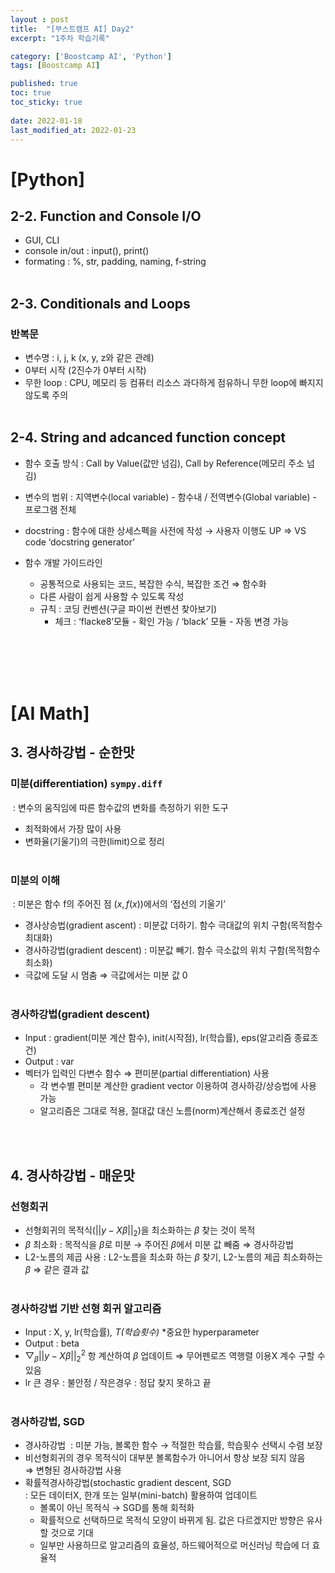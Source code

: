 ```yaml
---
layout : post
title:  "[부스트캠프 AI] Day2"
excerpt: "1주차 학습기록"

category: ['Boostcamp AI', 'Python']
tags: [Boostcamp AI]

published: true
toc: true
toc_sticky: true
 
date: 2022-01-18
last_modified_at: 2022-01-23
---
```


 
# **[Python]**
## **2-2. Function and Console I/O**
- GUI, CLI
- console in/out : input(), print()
- formating : %, str, padding, naming, f-string
<br></br>


## **2-3. Conditionals and Loops**
### **반복문**
- 변수명 : i, j, k (x, y, z와 같은 관례)
- 0부터 시작 (2진수가 0부터 시작)
- 무한 loop : CPU, 메모리 등 컴퓨터 리소스 과다하게 점유하니 무한 loop에 빠지지 않도록 주의
<br></br>

## **2-4. String and adcanced function concept**
- 함수 호출 방식 : Call by Value(값만 넘김), Call by Reference(메모리 주소 넘김)
- 변수의 범위 : 지역변수(local variable) - 함수내 / 전역변수(Global variable) - 프로그램 전체
- docstring : 함수에 대한 상세스펙을 사전에 작성 → 사용자 이행도 UP
     ⇒ VS code ‘docstring generator’
    
- 함수 개발 가이드라인
    - 공통적으로 사용되는 코드, 복잡한 수식, 복잡한 조건 ⇒ 함수화
    - 다른 사람이 쉽게 사용할 수 있도록 작성
    - 규칙 : 코딩 컨벤션(구글 파이썬 컨벤션 찾아보기)
        - 체크 : ‘flacke8’모듈 - 확인 가능 / ‘black’ 모듈 - 자동 변경 가능

<br></br>
<br></br>
# **[AI Math]**
## **3. 경사하강법 - 순한맛**
### **미분(differentiation)**  `sympy.diff`
&nbsp;: 변수의 움직임에 따른 함수값의 변화를 측정하기 위한 도구
- 최적화에서 가장 많이 사용
- 변화율(기울기)의 극한(limit)으로 정리   
&nbsp;
### **미분의 이해**
&nbsp;: 미분은 함수 f의 주어진 점 $(x, f(x))$에서의 ‘접선의 기울기’
- 경사상승법(gradient ascent) : 미분값 더하기. 함수 극대값의 위치 구함(목적함수 최대화)
- 경사하강법(gradient descent) : 미분값 빼기. 함수 극소값의 위치 구함(목적함수 최소화)
- 극값에 도달 시 멈춤 ⇒ 극값에서는 미분 값 0   
&nbsp;
### **경사하강법(gradient descent)**
- Input : gradient(미분 계산 함수), init(시작점), lr(학습률), eps(알고리즘 종료조건)
- Output : var
- 벡터가 입력인 다변수 함수 ⇒ 편미분(partial differentiation) 사용
    - 각 변수별 편미분 계산한 gradient vector 이용하여 경사하강/상승법에 사용 가능
    - 알고리즘은 그대로 적용, 절대값 대신 노름(norm)계산해서 종료조건 설정

<br></br>
## **4. 경사하강법 - 매운맛**
### **선형회귀**
- 선형회귀의 목적식($||y-X\beta||_2$)을 최소화하는 $\beta$ 찾는 것이 목적
- $\beta$ 최소화 : 목적식을 $\beta$로 미분 → 주어진 $\beta$에서 미분 값 빼줌 ⇒ 경사하강법
- L2-노름의 제곱 사용 : L2-노름을 최소화 하는 $\beta$ 찾기, L2-노름의 제곱 최소화하는 $\beta$ ⇒ 같은 결과 값   
&nbsp;
### **경사하강법 기반 선형 회귀 알고리즘**
- Input : X, y, lr(학습률)*, T(학습횟수)*    *중요한 hyperparameter
- Output : beta
- $\bigtriangledown_\beta||y-X\beta||^2_2$ 항 계산하여 $\beta$ 업데이트  ⇒ 무어펜로즈 역행렬 이용X 계수 구할 수 있음
- lr 큰 경우 : 불안정 / 작은경우 : 정답 찾지 못하고 끝   
&nbsp;
### **경사하강법, SGD**
- 경사하강법
&nbsp;: 미분 가능, 볼록한 함수 → 적절한 학습률, 학습횟수 선택시 수렴 보장
- 비선형회귀의 경우 목적식이 대부분 볼록함수가 아니어서 항상 보장 되지 않음   
   ⇒ 변형된 경사하강법 사용
- 확률적경사하강법(stochastic gradient descent, SGD    
    : 모든 데이터X, 한개 또는 일부(mini-batch) 활용하여 업데이트 
    - 볼록이 아닌 목적식 → SGD를 통해 회적화
    - 확률적으로 선택하므로 목적식 모양이 바뀌게 됨. 값은 다르겠지만 방향은 유사할 것으로 기대
    - 일부만 사용하므로 알고리즘의 효율성, 하드웨어적으로 머신러닝 학습에 더 효율적